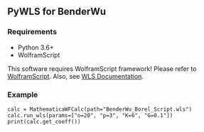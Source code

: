 ## PyWLS for BenderWu

### Requirements
* Python 3.6+
* WolframScript

This software requires WolframScript framework!
Please refer to [WolframScript](https://www.wolfram.com/wolframscript/).
Also, see [WLS Documentation](https://reference.wolfram.com/language/ref/program/wolframscript.html).

### Example
```
calc = MathematicaWFCalc(path="BenderWu_Borel_Script.wls")
calc.run_wls(params=["o=20", "p=3", "K=6", "G=0.1"])
print(calc.get_coeff())
```
